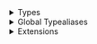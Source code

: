 <details>
<summary>Types</summary>

  - [APIKey](/APIKey)
  - [BaseURL](/BaseURL)
  - [ChatClientConfig](/ChatClientConfig)
  - [ChatClientConfig.ChatChannel](/ChatClientConfig.ChatChannel)
  - [ChatClientConfig.LocalCaching](/ChatClientConfig.LocalCaching)
  - [ClientError.InvalidToken](/ClientError.InvalidToken)
  - [Token](/Token)
  - [\_TokenProvider](/_TokenProvider)

</details>

<details>
<summary>Global Typealiases</summary>

  - [TokenProvider](/TokenProvider)

</details>

<details>
<summary>Extensions</summary>

  - [ClientError](/ClientError)

</details>
